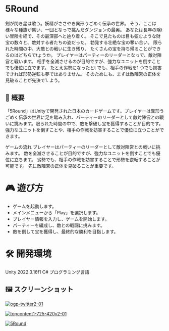 # 5Round

剣が閃き星は歌う。妖精がささやき異形うごめく伝承の世界。 
そう、ここは様々な種族が集い、一団となっで挑んだダンジョンの最奥。 
あなたは長年の険t い冒険を経で、その最深部へと辿り着く。 
そこで見たものは目も弦むような財宝の数々と、敵対する者たちの姿だった。 
勃発する壮絶な宝の奪い合い。 限られた時間の中、大敵との戦いに生き残り、 たくさんの宝を持ち帰ることができるのはどちらでtょうか。 
プレイヤーはパーティーのリーダーとなっで、敵対陣営と戦います。 相手を全滅させるのが目的ですが、強力なユニットを倒すことでも優位に立でます。 たとえ劣勢になったとt でも、相手の作戦を1 つでも妨害できれば形勢逆転も夢ではありません。 そのためにも、まずは敵陣営の正体を見破ることが先決で1. よう。


## 🌟 概要
「5Round」はUnityで開発された日本のカードゲームです。プレイヤーは異形うごめく伝承の世界に足を踏み入れ、パーティーのリーダーとして敵対陣営との戦いに挑みます。限られた時間の中で、敵を撃破し宝を獲得することが目的です。強力なユニットを倒すことや、相手の作戦を妨害することで優位に立つことができます。

ゲームの流れ
プレイヤーはパーティーのリーダーとして敵対陣営との戦いに挑みます。
敵を全滅させることが目的ですが、強力なユニットを倒すことでも優位に立ちます。
劣勢でも、相手の作戦を妨害することで形勢を逆転することが可能です。
先に敵陣営の正体を見破ることが重要です。

# 🎮 遊び方
- ゲームを起動します。
- メインメニューから「Play」を選択します。
- プレイヤー情報を入力し、ゲームを開始します。
- パーティーを編成し、敵との戦闘に挑みます。
- 敵を倒して宝を獲得し、最終的な勝利を目指します。

# 🛠️ 開発環境
Unity 2022.3.16f1
C# プログラミング言語

## 🖼️ スクリーンショット

<p>
  <a href="https://ibb.co/mDg8qY1"><img src="https://i.ibb.co/f1LvpKB/ogp-twitter2-01.jpg" alt="ogp-twitter2-01" border="0"></a>
</p>

<p>
  <a href="https://ibb.co/HYrW29X"><img src="https://i.ibb.co/tcb7h13/topcontent1-725-420v2-01.jpg" alt="topcontent1-725-420v2-01" border="0"></a>
</p>

<p>
  <a href="https://ibb.co/1sPpzZS"><img src="https://i.ibb.co/M8tjBnX/5Round.png" alt="5Round" border="0"></a>
</p>
